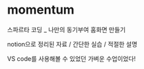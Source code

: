 # momentum

스파르타 코딩 _ 나만의 동기부여 홈화면 만들기

notion으로 정리된 자료 / 간단한 실습 / 적절한 설명

VS code를 사용해볼 수 있었던 가벼운 수업이었다!
